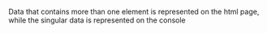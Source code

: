 Data that contains more than one element is represented on the html page, while the singular data is represented on the console